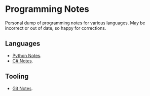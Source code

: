 Programming Notes
=================

Personal dump of programming notes for various languages. May be incorrect or
out of date, so happy for corrections.

Languages
---------

* [Python Notes].
* [C# Notes].

Tooling
-------

* [Git Notes].


[Python Notes]: python_notes.md
[C# Notes]: csharp_notes.md
[Git Notes]: git_notes.md
